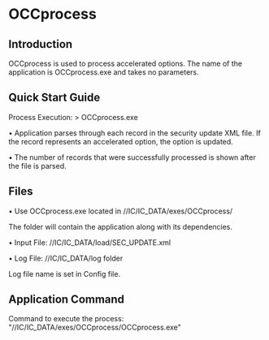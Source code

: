 # OCCprocess

## Introduction
OCCprocess is used to process accelerated options. The name of the application is OCCprocess.exe and takes no parameters.

## Quick Start Guide
Process Execution:  > OCCprocess.exe 

•	Application parses through each record in the security update XML file. If the record represents an accelerated option, the option is updated.

•	The number of records that were successfully processed is shown after the file is parsed.

## Files

•	Use OCCprocess.exe located in //IC/IC_DATA/exes/OCCprocess/

The folder will contain the application along with its dependencies.

• Input File: //IC/IC_DATA/load/SEC_UPDATE.xml

• Log File: //IC/IC_DATA/log folder

Log file name is set in Config file.

## Application Command
Command to execute the process: "//IC/IC_DATA/exes/OCCprocess/OCCprocess.exe"
